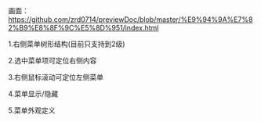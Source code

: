 画面：https://github.com/zrd0714/previewDoc/blob/master/%E9%94%9A%E7%82%B9%E8%8F%9C%E5%8D%951/index.html

1.右侧菜单树形结构(目前只支持到2级)

2.选中菜单项可定位右侧内容

3.右侧鼠标滚动可定位左侧菜单

4.菜单显示/隐藏

5.菜单外观定义
